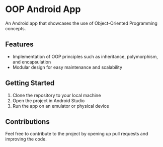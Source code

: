 # OOP Android App

An Android app that showcases the use of Object-Oriented Programming concepts.

## Features
- Implementation of OOP principles such as inheritance, polymorphism, and encapsulation
- Modular design for easy maintenance and scalability

## Getting Started
1. Clone the repository to your local machine
2. Open the project in Android Studio
3. Run the app on an emulator or physical device

## Contributions
Feel free to contribute to the project by opening up pull requests and improving the code.
